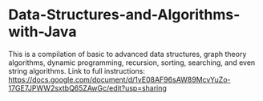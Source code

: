# Data-Structures-and-Algorithms-with-Java
This is a compilation of basic to advanced data structures, graph theory algorithms, dynamic programming, recursion, sorting, searching, and even string algorithms.
Link to full instructions:
https://docs.google.com/document/d/1vE08AF96sAW89McvYuZo-17GE7JPWW2sxtbQ65ZAwGc/edit?usp=sharing
